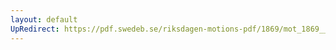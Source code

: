 ```yaml
---
layout: default
UpRedirect: https://pdf.swedeb.se/riksdagen-motions-pdf/1869/mot_1869__ak__00075.pdf
---
```

